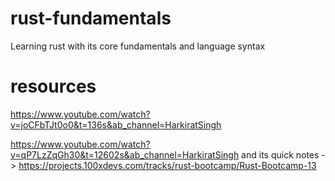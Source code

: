# rust-fundamentals
Learning rust with its core fundamentals and language syntax 

# resources

https://www.youtube.com/watch?v=joCFbTJt0o0&t=136s&ab_channel=HarkiratSingh


https://www.youtube.com/watch?v=qP7LzZqGh30&t=12602s&ab_channel=HarkiratSingh and its quick notes -> https://projects.100xdevs.com/tracks/rust-bootcamp/Rust-Bootcamp-13
